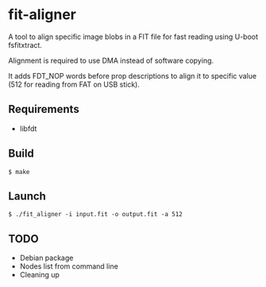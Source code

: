 fit-aligner
===========

A tool to align specific image blobs in a FIT file for
fast reading using U-boot fsfitxtract.

Alignment is required to use DMA instead of software copying.

It adds FDT\_NOP words before prop descriptions to align
it to specific value (512 for reading from FAT on USB stick).

Requirements
------------

 * libfdt

Build
-----

```
$ make
```

Launch
------

```
$ ./fit_aligner -i input.fit -o output.fit -a 512
```

TODO
----

 * Debian package
 * Nodes list from command line
 * Cleaning up
